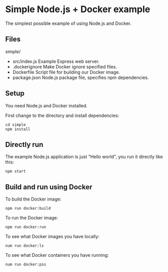 # Simple Node.js + Docker example

The simplest possible example of using Node.js and Docker.

## Files

simple/
- src/index.js      Example Express web server.
- .dockerignore     Make Docker ignore specified files.
- Dockerfile        Script file for building our Docker image.
- package.json      Node.js package file, specifies npm dependencies.

## Setup

You need Node.js and Docker installed.

First change to the directory and install dependencies:

    cd simple
    npm install

## Directly run

The example Node.js application is just "Hello world", you run it directly like this:

    npm start

## Build and run using Docker

To build the Docker image:

    npm run docker:build

To run the Docker image:

    npm run docker:run

To see what Docker images you have locally:

    num run docker:ls

To see what Docker containers you have running:

    num run docker:pss    
